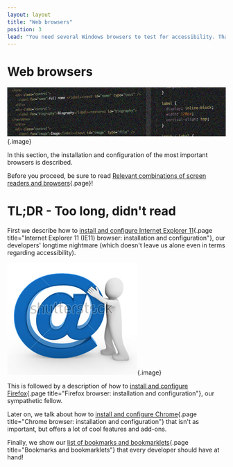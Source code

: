 ```yaml
---
layout: layout
title: "Web browsers"
position: 3
lead: "You need several Windows browsers to test for accessibility. Thankfully, you should know all of them quite well already."
---
```


# Web browsers

![](_media/1511815120163.png){.image}

In this section, the installation and configuration of the most important browsers is described.

Before you proceed, be sure to read [Relevant combinations of screen readers and browsers](/knowledge-about-developing-and-testing-accessible-websites/introduction-to-desktop-screen-reader-usage/relevant-combinations-of-screen-readers-and-browsers){.page}!

# TL;DR - Too long, didn't read

First we describe how to [install and configure Internet Explorer 11](/environment-needed-for-developing-accessible-websites/web-browsers/internet-explorer-11--ie11--browser--installation-and-configuration){.page title="Internet Explorer 11 (IE11) browser: installation and configuration"}, our developers' longtime nightmare (which doesn't leave us alone even in terms regarding accessibility).

![](_media/1511825151415.png){.image}

This is followed by a description of how to [install and configure Firefox](/environment-needed-for-developing-accessible-websites/web-browsers/firefox-browser--installation-and-configuration){.page title="Firefox browser: installation and configuration"}, our sympathetic fellow.

Later on, we talk about how to [install and configure Chrome](/environment-needed-for-developing-accessible-websites/web-browsers/chrome-browser--installation-and-configuration){.page title="Chrome browser: installation and configuration"} that isn't as important, but offers a lot of cool features and add-ons.

Finally, we show our [list of bookmarks and bookmarklets](/environment-needed-for-developing-accessible-websites/web-browsers/bookmarks-and-bookmarklets){.page title="Bookmarks and bookmarklets"} that every developer should have at hand!